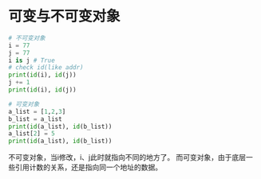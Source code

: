 
# 可变与不可变对象

```py
# 不可变对象
i = 77
j = 77
i is j # True
# check id(like addr)
print(id(i), id(j))
j += 1
print(id(i), id(j))

# 可变对象
a_list = [1,2,3]
b_list = a_list
print(id(a_list), id(b_list))
a_list[2] = 5
print(id(a_list), id(b_list))
```

不可变对象，当i修改，i、j此时就指向不同的地方了。
而可变对象，由于底层一些引用计数的关系，还是指向同一个地址的数据。
